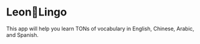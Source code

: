 # Leon🦁Lingo
This app will help you learn TONs of vocabulary in English, Chinese, Arabic, and Spanish.
